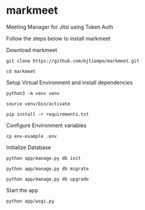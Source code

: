 # markmeet
Meeting Manager for Jitsi using Token Auth

Follow the steps below to install markmeet

Download markmeet

`git clone https://github.com/mjtiempo/markmeet.git`

`cd markmeet`



Setup Virtual Environment and install dependencies

`python3 -m venv venv`

`source venv/bin/activate`

`pip install -r requirements.txt`



Configure Environment variables

`cp env-example .env`



Initialize Database

`python app/manage.py db init`

`python app/manage.py db migrate`

`python app/manage.py db upgrade`



Start the app

`python app/wsgi.py`
